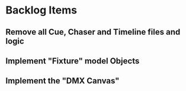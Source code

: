 # Backlog Items


## Remove all Cue, Chaser and Timeline files and logic

## Implement "Fixture" model Objects

## Implement the "DMX Canvas"
